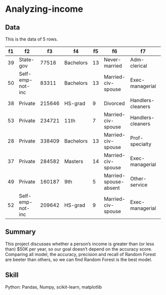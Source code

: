 # Analyzing-income

## Data

This is the data of 5 rows.

|f1|f2|f3|f4|f5|f6|f7|f8|f9|f10|f11|f12|f13|f14|label|
| --- | --- | --- | --- | --- | --- | --- | --- | --- | --- | --- | --- | --- | --- | --- |
|39|State-gov|77516|Bachelors|13|Never-married|Adm-clerical|Not-in-family|White|Male|2174|0|40|United-States|<=50K|
|50|Self-emp-not-inc|83311|Bachelors|13|Married-civ-spouse|Exec-managerial|Husband|White|Male|0|0|13|United-States|<=50K|
|38|Private|215646|HS-grad|9|Divorced|Handlers-cleaners|Not-in-family|White|Male|0|0|40|United-States|<=50K|
|53|Private|234721|11th|7|Married-civ-spouse|Handlers-cleaners|Husband|Black|Male|0|0|40|United-States|<=50K|
|28|Private|338409|Bachelors|13|Married-civ-spouse|Prof-specialty|Wife|Black|Female|0|0|40|Cuba|<=50K|
|37|Private|284582|Masters|14|Married-civ-spouse|Exec-managerial|Wife|White|Female|0|0|40|United-States|<=50K|
|49|Private|160187|9th|5|Married-spouse-absent|Other-service|Not-in-family|Black|Female|0|0|16|Jamaica|<=50K|
|52|Self-emp-not-inc|209642|HS-grad|9|Married-civ-spouse|Exec-managerial|Husband|White|Male|0|0|45|United-States|>50K|

## Summary
This project discusses whether a person’s income is greater than (or less than) $50K per year, so our goal doesn’t depend on the accuracy score. Comparing all model, the accuracy, precision and recall of Random Forest are beeter than others, so we can find Random Forest is the best model.


## Skill
Python: Pandas, Numpy, scikit-learn, matplotlib

